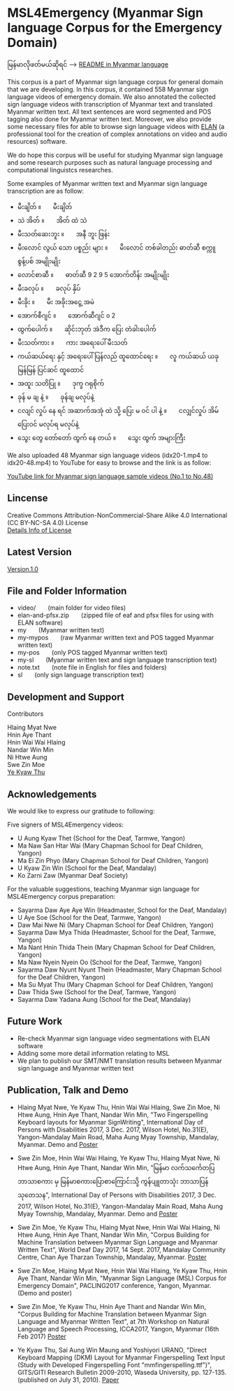 # MSL4Emergency (Myanmar Sign language Corpus for the Emergency Domain)  

မြန်မာလိုဖတ်မယ်ဆိုရင် -->  [README in Myanmar language](https://github.com/ye-kyaw-thu/MSL4Emergency/blob/master/README-my.md)  

This corpus is a part of Myanmar sign language corpus for general domain that we are developing. In this corpus, it contained 558 Myanmar sign language videos of emergency domain. We also annotated the collected sign language videos with transcription of Myanmar text and translated Myanmar written text. All text sentences are word segmented and POS tagging also done for Myanmar written text. Moreover, we also provide some necessary files for able to browse sign language videos with [ELAN](https://tla.mpi.nl/tools/tla-tools/elan/) (a professional tool for the creation of complex annotations on video and audio resources) software.

We do hope this corpus will be useful for studying Myanmar sign language and some research purposes such as natural language processing and computational linguistcs researches.

Some examples of Myanmar written text and Myanmar sign language transcription are as follow:  

* မီးချိတ် ။ &nbsp;&nbsp;&nbsp;&nbsp;&nbsp; မီးချိတ်  
* သဲ အိတ် ။ &nbsp;&nbsp;&nbsp;&nbsp;&nbsp; အိတ် ထဲ သဲ  
* မီးသတ်ဆေးဘူး ။ &nbsp;&nbsp;&nbsp;&nbsp;&nbsp; အနီ ဘူး ဖြန်း  
* မီးလောင် လွယ် သော ပစ္စည်း များ ။ &nbsp;&nbsp;&nbsp;&nbsp;&nbsp; မီးလောင် တစ်ခါတည်း ဓာတ်ဆီ စက္ကူ စွန့်ပစ် အမျိုးမျိုး  
* လောင်စာဆီ ။ &nbsp;&nbsp;&nbsp;&nbsp;&nbsp; ဓာတ်ဆီ 9 2 9 5 အောက်တိန်း အမျိုးမျိုး  
* မီးခလုပ် ။ &nbsp;&nbsp;&nbsp;&nbsp;&nbsp; ခလုပ် နှိပ်  
* မီးခိုး ။ &nbsp;&nbsp;&nbsp;&nbsp;&nbsp; မီး အခိုးအငွေ့ အမဲ  
* အောက်စီဂျင် ။ &nbsp;&nbsp;&nbsp;&nbsp;&nbsp; အောက်ဆီဂျင် o 2  
* ထွက်ပေါက် ။ &nbsp;&nbsp;&nbsp;&nbsp;&nbsp; ဆိုင်းဘုတ် အဲဒီက ပြေး တံခါးပေါက်  
* မီးသတ်ကား ။ &nbsp;&nbsp;&nbsp;&nbsp;&nbsp; ကား အရေးပေါ် မီးသတ်  
* ကယ်ဆယ်ရေး နှင့် အရေးပေါ် ပြန်လည် ထူထောင်ရေး ။ &nbsp;&nbsp;&nbsp;&nbsp;&nbsp; လူ ကယ်ဆယ် ယခု မြန်မြန် ပြင်ဆင် ထူထောင်  
* အထူး သတိပြု ။ &nbsp;&nbsp;&nbsp;&nbsp;&nbsp; ဒုက္ခ ဂရုစိုက်  
* ခုန် မ ချ နဲ့ ။ &nbsp;&nbsp;&nbsp;&nbsp;&nbsp; ခုန်ချ မလုပ်နဲ့  
* ငလျင် လှုပ် နေ ရင် အဆာက်အအုံ ထဲ သို့ ပြေး မ ဝင် ပါ နဲ့ ။ &nbsp;&nbsp;&nbsp;&nbsp;&nbsp; ငလျှင်လှုပ် အိမ် ပြေးဝင် မလုပ်ရ မလုပ်နဲ့  
* သွေး တွေ တော်တော် ထွက် နေ တယ် ။ &nbsp;&nbsp;&nbsp;&nbsp;&nbsp; သွေး ထွက် အများကြီး  

We also uploaded 48 Myanmar sign language videos (idx20-1.mp4 to idx20-48.mp4) to YouTube for easy to browse and the link is as follow:

[YouTube link for Myanmar sign language sample videos (No.1 to No.48)](https://www.youtube.com/playlist?list=PLcEIKqU2ZkWKe0aGzGoKH5OtdjSHF3L_f)

## Lincense
Creative Commons Attribution-NonCommercial-Share Alike 4.0 International (CC BY-NC-SA 4.0) License  
[Details Info of License](https://creativecommons.org/licenses/by-nc-sa/4.0/)

## Latest Version

[Version.1.0](https://github.com/ye-kyaw-thu/MSL4Emergency/tree/master/msl4emergency-ver-1.0)  

## File and Folder Information

* video/ &nbsp;&nbsp;&nbsp;&nbsp;&nbsp; (main folder for video files)  
* elan-and-pfsx.zip &nbsp;&nbsp;&nbsp;&nbsp;&nbsp; (zipped file of eaf and pfsx files for using with ELAN software)  
* my &nbsp;&nbsp;&nbsp;&nbsp;&nbsp; (Myanmar written text)  
* my-mypos &nbsp;&nbsp;&nbsp;&nbsp;&nbsp; (raw Myanmar written text and POS tagged Myanmar written text)  
* my-pos &nbsp;&nbsp;&nbsp;&nbsp;&nbsp; (only POS tagged Myanmar written text)  
* my-sl &nbsp;&nbsp;&nbsp;&nbsp;&nbsp; (Myanmar written text and sign language transcription text)  
* note.txt &nbsp;&nbsp;&nbsp;&nbsp;&nbsp; (note file in English for files and folders)  
* sl &nbsp;&nbsp;&nbsp;&nbsp;&nbsp; (only sign language transcription text) 

## Development and Support

Contributors 

Hlaing Myat Nwe  
Hnin Aye Thant  
Hnin Wai Wai Hlaing  
Nandar Win Min  
Ni Htwe Aung  
Swe Zin Moe  
[Ye Kyaw Thu](https://sites.google.com/site/yekyawthunlp/)  

## Acknowledgements
We would like to express our gratitude to following:

Five signers of MSL4Emergency videos: 
* U Aung Kyaw Thet (School for the Deaf, Tarmwe, Yangon)  
* Ma Naw San Htar Wai (Mary Chapman School for Deaf Children, Yangon)  
* Ma Ei Zin Phyo (Mary Chapman School for Deaf Children, Yangon)  
* U Kyaw Zin Win (School for the Deaf, Mandalay)  
* Ko Zarni Zaw (Myanmar Deaf Society)  

For the valuable suggestions, teaching Myanmar sign language for MSL4Emergency corpus preparation:

* Sayarma Daw Aye Aye Win (Headmaster, School for the Deaf, Mandalay)  
* U Aye Soe  (School for the Deaf, Tarmwe, Yangon)  
* Daw Mai Nwe Ni (Mary Chapman School for Deaf Children, Yangon)  
* Sayarma Daw Mya Thida (Headmaster, School for the Deaf, Tarmwe, Yangon)  
* Ma Nant Hnin Thida Thein (Mary Chapman School for Deaf Children, Yangon)  
* Ma Naw Nyein Nyein Oo  (School for the Deaf, Tarmwe, Yangon)   
* Sayarma Daw Nyunt Nyunt Thein (Headmaster, Mary Chapman School for the Deaf Children, Yangon)  
* Ma Su Myat Thu (Mary Chapman School for Deaf Children, Yangon)
* Daw Thida Swe  (School for the Deaf, Tarmwe, Yangon)  
* Sayarma Daw Yadana Aung (School for the Deaf, Mandalay)

## Future Work  

* Re-check Myanmar sign language video segmentations with ELAN software  
* Adding some more detail information relating to MSL  
* We plan to publish our SMT/NMT translation results between Myanmar sign language and Myanmar written text  

## Publication, Talk and Demo  

* Hlaing Myat Nwe, Ye Kyaw Thu, Hnin Wai Wai Hlaing, Swe Zin Moe, Ni Htwe Aung, Hnin Aye Thant, Nandar Win Min, "Two Fingerspelling Keyboard layouts for Myanmar SignWriting", International Day of Persons with Disabilities 2017, 3 Dec. 2017, Wilson Hotel, No.31(E), Yangon-Mandalay Main Road, Maha Aung Myay Township, Mandalay, Myanmar. Demo and [Poster](https://github.com/ye-kyaw-thu/MSL4Emergency/blob/master/publications/poster4WWD2017update3.pdf)

* Swe Zin Moe, Hnin Wai Wai Hlaing, Ye Kyaw Thu, Hlaing Myat Nwe, Ni Htwe Aung, Hnin Aye Thant, Nandar Win Min, "မြန်မာ လက်သင်္ကေတပြဘာသာစကား မှ မြန်မာစကားပြောစာကြောင်းသို့ ကွန်ပျူတာသုံး ဘာသာပြန် သုတေသန", International Day of Persons with Disabilities 2017, 3 Dec. 2017, Wilson Hotel, No.31(E), Yangon-Mandalay Main Road, Maha Aung Myay Township, Mandalay, Myanmar. Demo and [Poster](https://github.com/ye-kyaw-thu/MSL4Emergency/blob/master/publications/szm-wdd2017-dec-poster.pdf)

* Swe Zin Moe, Ye Kyaw Thu, Hlaing Myat Nwe, Hnin Wai Wai Hlaing, Ni Htwe Aung, Hnin Aye Thant, Nandar Win Min, "Corpus Building for Machine Translation between Myanmar Sign Language and Myanmar Written Text", World Deaf Day 2017, 14 Sept. 2017, Mandalay Community Centre, Chan Aye Tharzan Township, Mandalay, Myanmar. [Poster](https://drive.google.com/file/d/0B0XRrhSPIXfKd2paNXBvTVQzTEU/view?usp=sharing)

* Swe Zin Moe, Hlaing Myat Nwe, Hnin Wai Wai Hlaing, Ye Kyaw Thu, Hnin Aye Thant, Nandar Win Min, "Myanmar Sign Language (MSL) Corpus for Emergency Domain", PACLING2017 conference, Yangon, Myanmar. (Demo and poster)  

* Swe Zin Moe, Ye Kyaw Thu, Hnin Aye Thant and Nandar Win Min, "Corpus Building for Machine Translation between Myanmar Sign Language and Myanmar Written Text", at 7th Workshop on Natural Language and Speech Processing, ICCA2017, Yangon, Myanmar (16th Feb 2017) [Poster](https://drive.google.com/file/d/0B0XRrhSPIXfKLXhWaGE1dUpkVFU/view)  

* Ye Kyaw Thu, Sai Aung Win Maung and Yoshiyori URANO, "Direct Keyboard Mapping (DKM) Layout for Myanmar Fingerspelling Text Input (Study with Developed Fingerspelling Font "mmfingerspelling.ttf")", GITS/GITI Research Bulletin 2009-2010, Waseda University, pp. 127-135.  (published on July 31, 2010). [Paper](http://gits-db.jp/bulletin/2009/papers/127-135.pdf)  
